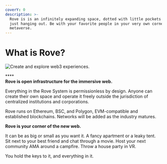 ```yaml
---
coverY: 0
description: >-
  Rove is is an infinitely expanding space, dotted with little pockets of people
  just hanging out. Be with your favorite people in your very own corner of the
  metaverse.
---
```


# What is Rove?



![Create and explore web3 experiences.](.gitbook/assets/metaverse.png)

****\
**Rove is open infrastructure for the immersive web.**&#x20;

Everything in the Rove System is permissionless by design. Anyone can create their own space and operate it freely outside the jurisdiction of centralized institutions and corporations.&#x20;

Rove runs on Ethereum, BSC, and Polygon, EVM-compatible and established blockchains. Networks will be added as the industry matures.

**Rove is your corner of the new web.**

It can be as big or small as you want it. A fancy apartment or a leaky tent. Sit next to your best friend and chat through a movie. Host your next community AMA around a campfire. Throw a house party in VR.

You hold the keys to it, and everything in it.&#x20;
